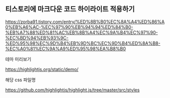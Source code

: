 ## 티스토리에 마크다운 코드 하이라이트 적용하기

https://zorba91.tistory.com/entry/%ED%8B%B0%EC%8A%A4%ED%86%A0%EB%A6%AC-%EC%97%90%EB%94%94%ED%84%B0-%EB%A7%88%ED%81%AC%EB%8B%A4%EC%9A%B4%EC%97%90-%EC%BD%94%EB%93%9C-%ED%95%98%EC%9D%B4%EB%9D%BC%EC%9D%B4%ED%8A%B8-%EC%A0%81%EC%9A%A9%ED%95%98%EA%B8%B0





테마 미리보기

https://highlightjs.org/static/demo/



해당 css 파일명

https://github.com/highlightjs/highlight.js/tree/master/src/styles